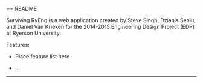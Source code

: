 == README

Surviving RyEng is a web application created by Steve Singh, Dzianis Seniu, and Daniel Van Krieken
for the 2014-2015 Engineering Design Project (EDP) at Ryerson University.

Features:

* Place feature list here

* ...

---
